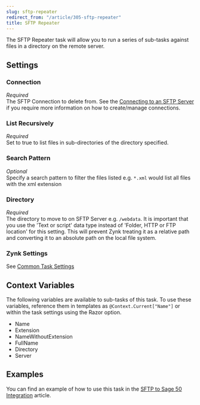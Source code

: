 ```yaml
---
slug: sftp-repeater
redirect_from: "/article/305-sftp-repeater"
title: SFTP Repeater
---
```

The SFTP Repeater task will allow you to run a series of sub-tasks against files in a directory on the remote server.

## Settings
### Connection
_Required_  
The SFTP Connection to delete from.  See the [Connecting to an SFTP Server](connecting-to-an-sftp-server) if you require more information on how to create/manage connections.

### List Recursively
_Required_  
Set to true to list files in sub-directories of the directory specified.

### Search Pattern
_Optional_  
Specify a search pattern to filter the files listed e.g. `*.xml` would list all files with the xml extension

### Directory
_Required_  
The directory to move to on SFTP Server e.g. `/webdata`.  It is important that you use the 'Text or script' data type instead of 'Folder, HTTP or FTP location' for this setting. This will prevent Zynk treating it as a relative path and converting it to an absolute path on the local file system.

### Zynk Settings
See [Common Task Settings](common-task-settings)

## Context Variables
The following variables are available to sub-tasks of this task. To use these variables, reference them in templates as `@Context.Current["Name"]` or within the task settings using the Razor option.

 * Name
 * Extension
 * NameWithoutExtension
 * FullName
 * Directory
 * Server

## Examples
You can find an example of how to use this task in the [SFTP to Sage 50 Integration](sftp-to-sage-50-integration) article.
